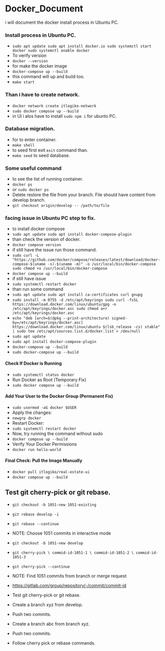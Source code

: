 # Docker_Document
i will document the docker install process in Ubuntu PC.

### Install process in Ubuntu PC.
- `sudo apt update
sudo apt install docker.io
sudo systemctl start docker
sudo systemctl enable docker`
- To verify version
- `docker --version`
- for make the docker image
- `docker-compose up --build`
- this command will up and build too.
- `make start`

### Than i have to create network.
- `docker network create itlogiko-network`
- `sudo docker compose up --build`
- in UI i alos have to install `sudo npm i` for ubunto PC.

### Database migration.
- for to enter container.
- `make shell`
- to seed first exit `exit` command than.
- `make seed` to seed database.

### Some useful command
- to see the list of running container.
- `docker ps`
- or `sudo docker ps`
- Delete restore the file from your branch. File should have content from develop branch.
- `git checkout origin/develop -- /path/to/file`

### facing issue in Ubuntu PC step to fix.
- to install docker compose
- `sudo apt update
sudo apt install docker-compose-plugin`
- than check the version of docker.
- `docker compose version`
- if still have the issue run those command.
- `sudo curl -L "https://github.com/docker/compose/releases/latest/download/docker-compose-$(uname -s)-$(uname -m)" -o /usr/local/bin/docker-compose
sudo chmod +x /usr/local/bin/docker-compose`
- `docker compose up --build`
- if still have issue
- `sudo systemctl restart docker`
- than run some command
- `sudo apt update
sudo apt install ca-certificates curl gnupg`
- `sudo install -m 0755 -d /etc/apt/keyrings
sudo curl -fsSL https://download.docker.com/linux/ubuntu/gpg -o /etc/apt/keyrings/docker.asc
sudo chmod a+r /etc/apt/keyrings/docker.asc`
- `echo "deb [arch=$(dpkg --print-architecture) signed-by=/etc/apt/keyrings/docker.asc] https://download.docker.com/linux/ubuntu $(lsb_release -cs) stable" | sudo tee /etc/apt/sources.list.d/docker.list > /dev/null`
- `sudo apt update`
- `sudo apt install docker-compose-plugin`
- `docker-compose up --build`
- `sudo docker-compose up --build`

#### Check If Docker is Running
- `sudo systemctl status docker`
- Run Docker as Root (Temporary Fix)
- `sudo docker compose up --build`

#### Add Your User to the Docker Group (Permanent Fix)
- `sudo usermod -aG docker $USER`
- Apply the changes:
- `newgrp docker`
- Restart Docker:
- `sudo systemctl restart docker`
- Now, try running the command without sudo
- `docker compose up --build`
- Verify Your Docker Permissions
- `docker run hello-world`

#### Final Check: Pull the Image Manually
- `docker pull itlogiko/real-estate-ui`
- `docker compose up --build`



## Test git cherry-pick or git rebase.
- `git checkout -b 1051-new 1051-existing`
- `git rebase develop -i`
- `git rebase --continue`
- NOTE: Choose 1051 commits in interactive mode
- `git checkout -b 1051-new develop`
- `git cherry-pick \
  commid-id-1051-1 \
  commid-id-1051-2 \
  commid-id-1051-3`

- `git cherry-pick --continue`
- NOTE: Find 1051 commits from branch or merge request
- https://gitlab.com/group/repository/-/commit/commit-id
- Test git cherry-pick or git rebase.
- Create a branch xyz from develop.
- Push two commits.
- Create a branch abc from branch xyz.
- Push two commits.
- Follow cherry pick or rebase commands.